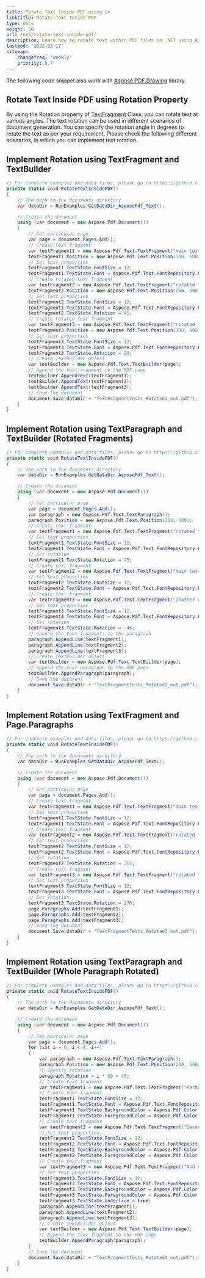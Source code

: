 ```yaml
---
title: Rotate Text Inside PDF using C#
linktitle: Rotate Text Inside PDF
type: docs
weight: 50
url: /net/rotate-text-inside-pdf/
description: Learn how to rotate text within PDF files in .NET using Aspose.PDF to adjust text alignment and improve presentation.
lastmod: "2022-02-17"
sitemap:
    changefreq: "weekly"
    priority: 0.7
---
```

<script type="application/ld+json">
{
    "@context": "https://schema.org",
    "@type": "TechArticle",
    "headline": "Rotate Text Inside PDF using C#",
    "alternativeHeadline": "Rotate Text to Any Angle in PDF with C#",
    "abstract": "Aspose.PDF for .NET allows users to rotate text fragments and entire paragraphs within PDF documents at various angles. This feature enhances document flexibility by enabling precise text orientation adjustments, catering to diverse formatting needs in professional and creative applications. Users can effortlessly implement these rotations using the provided APIs, enhancing the document generation experience",
    "author": {
        "@type": "Person",
        "name": "Anastasiia Holub",
        "givenName": "Anastasiia",
        "familyName": "Holub",
        "url": "https://www.linkedin.com/in/anastasiia-holub-750430225/"
    },
    "genre": "pdf document generation",
    "wordcount": "860",
    "proficiencyLevel": "Beginner",
    "publisher": {
        "@type": "Organization",
        "name": "Aspose.PDF for .NET",
        "url": "https://products.aspose.com/pdf",
        "logo": "https://www.aspose.cloud/templates/aspose/img/products/pdf/aspose_pdf-for-net.svg",
        "alternateName": "Aspose",
        "sameAs": [
            "https://facebook.com/aspose.pdf/",
            "https://twitter.com/asposepdf",
            "https://www.youtube.com/channel/UCmV9sEg_QWYPi6BJJs7ELOg/featured",
            "https://www.linkedin.com/company/aspose",
            "https://stackoverflow.com/questions/tagged/aspose",
            "https://aspose.quora.com/",
            "https://aspose.github.io/"
        ],
        "contactPoint": [
            {
                "@type": "ContactPoint",
                "telephone": "+1 903 306 1676",
                "contactType": "sales",
                "areaServed": "US",
                "availableLanguage": "en"
            },
            {
                "@type": "ContactPoint",
                "telephone": "+44 141 628 8900",
                "contactType": "sales",
                "areaServed": "GB",
                "availableLanguage": "en"
            },
            {
                "@type": "ContactPoint",
                "telephone": "+61 2 8006 6987",
                "contactType": "sales",
                "areaServed": "AU",
                "availableLanguage": "en"
            }
        ]
    },
    "url": "/net/rotate-text-inside-pdf/",
    "mainEntityOfPage": {
        "@type": "WebPage",
        "@id": "/net/rotate-text-inside-pdf/"
    },
    "dateModified": "2024-11-26",
    "description": "Learn different ways to rotate text to PDF. Aspose.PDF allows you to rotate text to any angle, rotate text fragment or a whole paragraph."
}
</script>

The following code snippet also work with [Aspose.PDF.Drawing](/pdf/net/drawing/) library.

## Rotate Text Inside PDF using Rotation Property

By using the Rotation property of [TextFragment](https://reference.aspose.com/pdf/net/aspose.pdf.text/textfragment) Class, you can rotate text at various angles. The text rotation can be used in different scenarios of document generation. You can specify the rotation angle in degrees to rotate the text as per your requirement. Please check the following different scenarios, in which you can implement text rotation.

## Implement Rotation using TextFragment and TextBuilder

```csharp
// For complete examples and data files, please go to https://github.com/aspose-pdf/Aspose.PDF-for-.NET
private static void RotateTextInsidePDF()
{
    // The path to the documents directory
    var dataDir = RunExamples.GetDataDir_AsposePdf_Text();

    // Create the document
    using (var document = new Aspose.Pdf.Document())
    {
        // Get particular page
        var page = document.Pages.Add();
        // Create text fragment
        var textFragment1 = new Aspose.Pdf.Text.TextFragment("main text");
        textFragment1.Position = new Aspose.Pdf.Text.Position(100, 600);
        // Set text properties
        textFragment1.TextState.FontSize = 12;
        textFragment1.TextState.Font = Aspose.Pdf.Text.FontRepository.FindFont("TimesNewRoman");
        // Create rotated text fragment
        var textFragment2 = new Aspose.Pdf.Text.TextFragment("rotated text");
        textFragment2.Position = new Aspose.Pdf.Text.Position(200, 600);
        // Set text properties
        textFragment2.TextState.FontSize = 12;
        textFragment2.TextState.Font = Aspose.Pdf.Text.FontRepository.FindFont("TimesNewRoman");
        textFragment2.TextState.Rotation = 45;
        // Create rotated text fragment
        var textFragment3 = new Aspose.Pdf.Text.TextFragment("rotated text");
        textFragment3.Position = new Aspose.Pdf.Text.Position(300, 600);
        // Set text properties
        textFragment3.TextState.FontSize = 12;
        textFragment3.TextState.Font = Aspose.Pdf.Text.FontRepository.FindFont("TimesNewRoman");
        textFragment3.TextState.Rotation = 90;
        // create TextBuilder object
        var textBuilder = new Aspose.Pdf.Text.TextBuilder(page);
        // Append the text fragment to the PDF page
        textBuilder.AppendText(textFragment1);
        textBuilder.AppendText(textFragment2);
        textBuilder.AppendText(textFragment3);
        // Save the document
        document.Save(dataDir + "TextFragmentTests_Rotated1_out.pdf");
    }
}
```

## Implement Rotation using TextParagraph and TextBuilder (Rotated Fragments)

```csharp
// For complete examples and data files, please go to https://github.com/aspose-pdf/Aspose.PDF-for-.NET
private static void RotateTextInsidePDF()
{
    // The path to the documents directory
    var dataDir = RunExamples.GetDataDir_AsposePdf_Text();

    // Create the document
    using (var document = new Aspose.Pdf.Document())
    {
        // Get particular page
        var page = document.Pages.Add();
        var paragraph = new Aspose.Pdf.Text.TextParagraph();
        paragraph.Position = new Aspose.Pdf.Text.Position(200, 600);
        // Create text fragment
        var textFragment1 = new Aspose.Pdf.Text.TextFragment("rotated text");
        // Set text properties
        textFragment1.TextState.FontSize = 12;
        textFragment1.TextState.Font = Aspose.Pdf.Text.FontRepository.FindFont("TimesNewRoman");
        // Set rotation
        textFragment1.TextState.Rotation = 45;
        // Create text fragment
        var textFragment2 = new Aspose.Pdf.Text.TextFragment("main text");
        // Set text properties
        textFragment2.TextState.FontSize = 12;
        textFragment2.TextState.Font = Aspose.Pdf.Text.FontRepository.FindFont("TimesNewRoman");
        // Create text fragment
        var textFragment3 = new Aspose.Pdf.Text.TextFragment("another rotated text");
        // Set text properties
        textFragment3.TextState.FontSize = 12;
        textFragment3.TextState.Font = Aspose.Pdf.Text.FontRepository.FindFont("TimesNewRoman");
        // Set rotation
        textFragment3.TextState.Rotation = -45;
        // Append the text fragments to the paragraph
        paragraph.AppendLine(textFragment1);
        paragraph.AppendLine(textFragment2);
        paragraph.AppendLine(textFragment3);
        // Create TextBuilder object
        var textBuilder = new Aspose.Pdf.Text.TextBuilder(page);
        // Append the text paragraph to the PDF page
        textBuilder.AppendParagraph(paragraph);
        // Save the document
        document.Save(dataDir + "TextFragmentTests_Rotated2_out.pdf");
    }
}
```

## Implement Rotation using TextFragment and Page.Paragraphs

```csharp
// For complete examples and data files, please go to https://github.com/aspose-pdf/Aspose.PDF-for-.NET
private static void RotateTextInsidePDF()
{
    // The path to the documents directory
    var dataDir = RunExamples.GetDataDir_AsposePdf_Text();

    // Create the document
    using (var document = new Aspose.Pdf.Document())
    {
        // Get particular page
        var page = document.Pages.Add();
        // Create text fragment
        var textFragment1 = new Aspose.Pdf.Text.TextFragment("main text");
        // Set text properties
        textFragment1.TextState.FontSize = 12;
        textFragment1.TextState.Font = Aspose.Pdf.Text.FontRepository.FindFont("TimesNewRoman");
        // Create text fragment
        var textFragment2 = new Aspose.Pdf.Text.TextFragment("rotated text");
        // Set text properties
        textFragment2.TextState.FontSize = 12;
        textFragment2.TextState.Font = Aspose.Pdf.Text.FontRepository.FindFont("TimesNewRoman");
        // Set rotation
        textFragment2.TextState.Rotation = 315;
        // Create text fragment
        var textFragment3 = new Aspose.Pdf.Text.TextFragment("rotated text");
        // Set text properties
        textFragment3.TextState.FontSize = 12;
        textFragment3.TextState.Font = Aspose.Pdf.Text.FontRepository.FindFont("TimesNewRoman");
        // Set rotation
        textFragment3.TextState.Rotation = 270;
        page.Paragraphs.Add(textFragment1);
        page.Paragraphs.Add(textFragment2);
        page.Paragraphs.Add(textFragment3);
        // Save the document
        document.Save(dataDir + "TextFragmentTests_Rotated3_out.pdf");
    }
}
```

## Implement Rotation using TextParagraph and TextBuilder (Whole Paragraph Rotated)

```csharp
// For complete examples and data files, please go to https://github.com/aspose-pdf/Aspose.PDF-for-.NET
private static void RotateTextInsidePDF()
{
    // The path to the documents directory
    var dataDir = RunExamples.GetDataDir_AsposePdf_Text();

    // Create the document
    using (var document = new Aspose.Pdf.Document())
    {
        // Get particular page
        var page = document.Pages.Add();
        for (int i = 0; i < 4; i++)
        {
            var paragraph = new Aspose.Pdf.Text.TextParagraph();
            paragraph.Position = new Aspose.Pdf.Text.Position(200, 600);
            // Specify rotation
            paragraph.Rotation = i * 90 + 45;
            // Create text fragment
            var textFragment1 = new Aspose.Pdf.Text.TextFragment("Paragraph Text");
            // Create text fragment
            textFragment1.TextState.FontSize = 12;
            textFragment1.TextState.Font = Aspose.Pdf.Text.FontRepository.FindFont("TimesNewRoman");
            textFragment1.TextState.BackgroundColor = Aspose.Pdf.Color.LightGray;
            textFragment1.TextState.ForegroundColor = Aspose.Pdf.Color.Blue;
            // Create text fragment
            var textFragment2 = new Aspose.Pdf.Text.TextFragment("Second line of text");
            // Set text properties
            textFragment2.TextState.FontSize = 12;
            textFragment2.TextState.Font = Aspose.Pdf.Text.FontRepository.FindFont("TimesNewRoman");
            textFragment2.TextState.BackgroundColor = Aspose.Pdf.Color.LightGray;
            textFragment2.TextState.ForegroundColor = Aspose.Pdf.Color.Blue;
            // Create text fragment
            var textFragment3 = new Aspose.Pdf.Text.TextFragment("And some more text...");
            // Set text properties
            textFragment3.TextState.FontSize = 12;
            textFragment3.TextState.Font = Aspose.Pdf.Text.FontRepository.FindFont("TimesNewRoman");
            textFragment3.TextState.BackgroundColor = Aspose.Pdf.Color.LightGray;
            textFragment3.TextState.ForegroundColor = Aspose.Pdf.Color.Blue;
            textFragment3.TextState.Underline = true;
            paragraph.AppendLine(textFragment1);
            paragraph.AppendLine(textFragment2);
            paragraph.AppendLine(textFragment3);
            // Create TextBuilder object
            var textBuilder = new Aspose.Pdf.Text.TextBuilder(page);
            // Append the text fragment to the PDF page
            textBuilder.AppendParagraph(paragraph);
        }
        // Save the document
        document.Save(dataDir + "TextFragmentTests_Rotated4_out.pdf");
    }
}
```

<script type="application/ld+json">
{
    "@context": "http://schema.org",
    "@type": "SoftwareApplication",
    "name": "Aspose.PDF for .NET Library",
    "image": "https://www.aspose.cloud/templates/aspose/img/products/pdf/aspose_pdf-for-net.svg",
    "url": "https://www.aspose.com/",
    "publisher": {
        "@type": "Organization",
        "name": "Aspose.PDF",
        "url": "https://products.aspose.com/pdf",
        "logo": "https://www.aspose.cloud/templates/aspose/img/products/pdf/aspose_pdf-for-net.svg",
        "alternateName": "Aspose",
        "sameAs": [
            "https://facebook.com/aspose.pdf/",
            "https://twitter.com/asposepdf",
            "https://www.youtube.com/channel/UCmV9sEg_QWYPi6BJJs7ELOg/featured",
            "https://www.linkedin.com/company/aspose",
            "https://stackoverflow.com/questions/tagged/aspose",
            "https://aspose.quora.com/",
            "https://aspose.github.io/"
        ],
        "contactPoint": [
            {
                "@type": "ContactPoint",
                "telephone": "+1 903 306 1676",
                "contactType": "sales",
                "areaServed": "US",
                "availableLanguage": "en"
            },
            {
                "@type": "ContactPoint",
                "telephone": "+44 141 628 8900",
                "contactType": "sales",
                "areaServed": "GB",
                "availableLanguage": "en"
            },
            {
                "@type": "ContactPoint",
                "telephone": "+61 2 8006 6987",
                "contactType": "sales",
                "areaServed": "AU",
                "availableLanguage": "en"
            }
        ]
    },
    "offers": {
        "@type": "Offer",
        "price": "1199",
        "priceCurrency": "USD"
    },
    "applicationCategory": "PDF Manipulation Library for .NET",
    "downloadUrl": "https://www.nuget.org/packages/Aspose.PDF/",
    "operatingSystem": "Windows, MacOS, Linux",
    "screenshot": "https://docs.aspose.com/pdf/net/create-pdf-document/screenshot.png",
    "softwareVersion": "2022.1",
    "aggregateRating": {
        "@type": "AggregateRating",
        "ratingValue": "5",
        "ratingCount": "16"
    }
}
</script>
